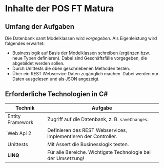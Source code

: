 # Inhalte der POS FT Matura
## Umfang der Aufgaben
Die Datenbank samt Modelklassen wird *vorgegeben*. Als Eigenleistung wird folgendes erwartet:
- Businesslogik auf Basis der Modelklassen schreiben (ergänzen bzw. neue Typen definieren). Dabei sind
Geschäftsfälle vorgegeben, die abgebildet werden sollen.
- Durch Unittests die oben geschriebenen Methoden testen.
- Über ein REST Webservice Daten zugänglich machen. Dabei werden nur Daten ausgelesen und als JSON
angezeigt.

## Erforderliche Technologien in C&#35;
| Technik | Aufgabe |
|---------|---------|
| Entity Framework | Zugriff auf die Datenbank, z. B. `saveChanges`.|
| Web Api 2        | Definieren des REST Webservices, implementieren der Controller.
| Unittests        | Mit Assert die Businesslogik testen. |
| **LINQ**         | Für alle Bereiche. Wichtigste Technologie bei der Umsetzung!

